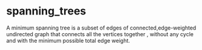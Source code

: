 # spanning_trees
A minimum spanning tree is a subset of edges of connected,edge-weighted undirected graph that connects all the vertices together ,
without any cycle and with the minimum possible total edge weight.
